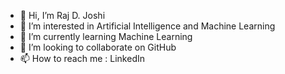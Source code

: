 - 👋 Hi, I’m Raj D. Joshi
- 👀 I’m interested in Artificial Intelligence and Machine Learning
- 🌱 I’m currently learning Machine Learning
- 💞️ I’m looking to collaborate on GitHub
- 📫 How to reach me : LinkedIn

<!---
RajDJoshi14/RajDJoshi14 is a ✨ special ✨ repository because its `README.md` (this file) appears on your GitHub profile.
You can click the Preview link to take a look at your changes.
--->
